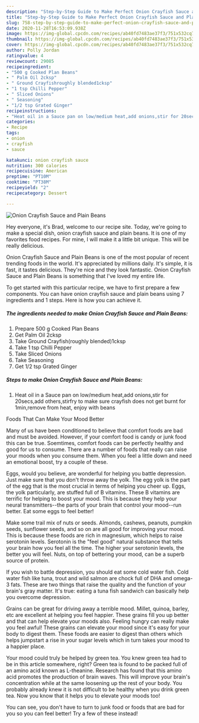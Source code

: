 ```yaml
---
description: "Step-by-Step Guide to Make Perfect Onion Crayfish Sauce and Plain Beans"
title: "Step-by-Step Guide to Make Perfect Onion Crayfish Sauce and Plain Beans"
slug: 758-step-by-step-guide-to-make-perfect-onion-crayfish-sauce-and-plain-beans
date: 2020-11-28T16:53:09.938Z
image: https://img-global.cpcdn.com/recipes/ab40fd7483ae37f3/751x532cq70/onion-crayfish-sauce-and-plain-beans-recipe-main-photo.jpg
thumbnail: https://img-global.cpcdn.com/recipes/ab40fd7483ae37f3/751x532cq70/onion-crayfish-sauce-and-plain-beans-recipe-main-photo.jpg
cover: https://img-global.cpcdn.com/recipes/ab40fd7483ae37f3/751x532cq70/onion-crayfish-sauce-and-plain-beans-recipe-main-photo.jpg
author: Polly Jordan
ratingvalue: 4
reviewcount: 29085
recipeingredient:
- "500 g Cooked Plan Beans"
- " Palm Oil 2cksp"
- " Ground Crayfishroughly blended1cksp"
- "1 tsp Chilli Pepper"
- " Sliced Onions"
- " Seasoning"
- "1/2 tsp Grated Ginger"
recipeinstructions:
- "Heat oil in a Sauce pan on low/medium heat,add onions,stir for 20secs,add others,stirfry to make sure crayfish does not get burnt for 1min,remove from heat, enjoy with beans"
categories:
- Recipe
tags:
- onion
- crayfish
- sauce

katakunci: onion crayfish sauce 
nutrition: 300 calories
recipecuisine: American
preptime: "PT10M"
cooktime: "PT38M"
recipeyield: "2"
recipecategory: Dessert

---
```



![Onion Crayfish Sauce and Plain Beans](https://img-global.cpcdn.com/recipes/ab40fd7483ae37f3/751x532cq70/onion-crayfish-sauce-and-plain-beans-recipe-main-photo.jpg)

Hey everyone, it's Brad, welcome to our recipe site. Today, we're going to make a special dish, onion crayfish sauce and plain beans. It is one of my favorites food recipes. For mine, I will make it a little bit unique. This will be really delicious.



Onion Crayfish Sauce and Plain Beans is one of the most popular of recent trending foods in the world. It's appreciated by millions daily. It's simple, it is fast, it tastes delicious. They're nice and they look fantastic. Onion Crayfish Sauce and Plain Beans is something that I've loved my entire life.


To get started with this particular recipe, we have to first prepare a few components. You can have onion crayfish sauce and plain beans using 7 ingredients and 1 steps. Here is how you can achieve it.

<!--inarticleads1-->

##### The ingredients needed to make Onion Crayfish Sauce and Plain Beans:

1. Prepare 500 g Cooked Plan Beans
1. Get  Palm Oil 2cksp
1. Take  Ground Crayfish(roughly blended)1cksp
1. Take 1 tsp Chilli Pepper
1. Take  Sliced Onions
1. Take  Seasoning
1. Get 1/2 tsp Grated Ginger




<!--inarticleads2-->

##### Steps to make Onion Crayfish Sauce and Plain Beans:

1. Heat oil in a Sauce pan on low/medium heat,add onions,stir for 20secs,add others,stirfry to make sure crayfish does not get burnt for 1min,remove from heat, enjoy with beans




Foods That Can Make Your Mood Better


Many of us have been conditioned to believe that comfort foods are bad and must be avoided. However, if your comfort food is candy or junk food this can be true. Soemtimes, comfort foods can be perfectly healthy and good for us to consume. There are a number of foods that really can raise your moods when you consume them. When you feel a little down and need an emotional boost, try a couple of these.

Eggs, would you believe, are wonderful for helping you battle depression. Just make sure that you don't throw away the yolk. The egg yolk is the part of the egg that is the most crucial in terms of helping you cheer up. Eggs, the yolk particularly, are stuffed full of B vitamins. These B vitamins are terrific for helping to boost your mood. This is because they help your neural transmitters--the parts of your brain that control your mood--run better. Eat some eggs to feel better!

Make some trail mix of nuts or seeds. Almonds, cashews, peanuts, pumpkin seeds, sunflower seeds, and so on are all good for improving your mood. This is because these foods are rich in magnesium, which helps to raise serotonin levels. Serotonin is the "feel good" natural substance that tells your brain how you feel all the time. The higher your serotonin levels, the better you will feel. Nuts, on top of bettering your mood, can be a superb source of protein.

If you wish to battle depression, you should eat some cold water fish. Cold water fish like tuna, trout and wild salmon are chock full of DHA and omega-3 fats. These are two things that raise the quality and the function of your brain's gray matter. It's true: eating a tuna fish sandwich can basically help you overcome depression. 

Grains can be great for driving away a terrible mood. Millet, quinoa, barley, etc are excellent at helping you feel happier. These grains fill you up better and that can help elevate your moods also. Feeling hungry can really make you feel awful! These grains can elevate your mood since it's easy for your body to digest them. These foods are easier to digest than others which helps jumpstart a rise in your sugar levels which in turn takes your mood to a happier place.

Your mood could truly be helped by green tea. You knew green tea had to be in this article somewhere, right? Green tea is found to be packed full of an amino acid known as L-theanine. Research has found that this amino acid promotes the production of brain waves. This will improve your brain's concentration while at the same loosening up the rest of your body. You probably already knew it is not difficult to be healthy when you drink green tea. Now you know that it helps you to elevate your moods too!

You can see, you don't have to turn to junk food or foods that are bad for you so you can feel better! Try a few of these instead!

